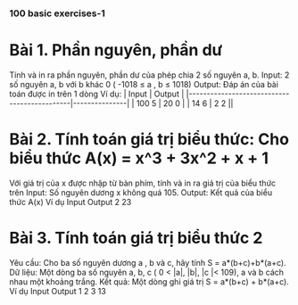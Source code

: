 ### 100 basic exercises-1
# Bài 1. Phần nguyên, phần dư
Tính và in ra phần nguyên, phần dư của phép chia 2 số nguyên a, b. 
  Input: 2 số nguyên a, b với b khác 0 ( -1018 ≤ a , b ≤ 1018)
  Output: Đáp án của bài toán được in trên 1 dòng
  Ví dụ:
| Input                        | Output         |
|---------------------------------------------|---------------|
|  100 5              | 20 0 |
|  14 6              | 2 2 ||
# Bài 2. Tính toán giá trị biểu thức: Cho biểu thức A(x) = x^3 + 3x^2 + x + 1
Với giá trị của x được nhập từ bàn phím, tính và in ra giá trị của biểu thức trên 
Input: Số nguyên dương x không quá 105. 
Output: Kết quả của biểu thức A(x) 
Ví dụ
Input		       Output
2		           23
# Bài 3. Tính toán giá trị biểu thức 2
Yêu cầu: Cho ba số nguyên dương a , b và c, hãy tính S = a*(b+c)+b*(a+c).
Dữ liệu: Một dòng ba số nguyên a, b, c ( 0 < |a|, |b|, |c |< 109), a và b cách nhau một khoảng trắng.
Kết quả: Một dòng ghi giá trị S = a*(b+c) + b*(a+c). 
Ví dụ
Input	Output
1 2 3	13
